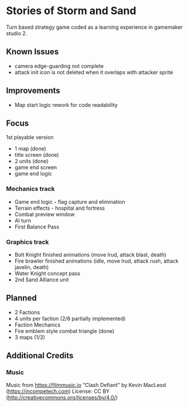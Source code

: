 # Stories of Storm and Sand
Turn based strategy game coded as a learning experience in gamemaker studio 2.

## Known Issues
- camera edge-guarding not complete
- attack init icon is not deleted when it overlaps with attacker sprite

## Improvements
- Map start logic rework for code readability

## Focus
1st playable version
- 1 map (done)
- title screen (done)
- 2 units (done)
- game end screen
- game end logic

### Mechanics track
- Game end logic - flag capture and elimination
- Terrain effects - hospital and fortress
- Combat preview window
- AI turn
- First Balance Pass

### Graphics track
- Bolt Knight finished animations (move lrud, attack blast, death)
- Fire brawler finished animations (idle, move lrud, attack rush, attack javelin, death)
- Water Knight concept pass
- 2nd Sand Alliance unit 


## Planned
- 2 Factions
- 4 units per faction (2/8 partially implemented)
- Faction Mechanics
- Fire emblem style combat triangle (done)
- 3 maps (1/3)

## Additional Credits

### Music
Music from https://filmmusic.io
"Clash Defiant" by Kevin MacLeod (https://incompetech.com)
License: CC BY (http://creativecommons.org/licenses/by/4.0/)